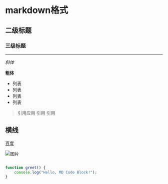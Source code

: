 # markdown格式
## 二级标题
### 三级标题

--- 

*斜体*   

**粗体**

- 列表
- 列表
- 列表
- 列表

> 引用应用
>  引用
>   引用

横线
--- 

[百度](http://www.baidu.com)

![图片]([https://b0.bdstatic.com/c407d94023fbf1694cede49f3893320a.jpg@h_1280](https://gips0.baidu.com/it/u=838505001,1009740821&fm=3028&app=3028&f=PNG&fmt=auto&q=100&size=f254_80))

``` javascript

function greet() {
    console.log("Hello, MD Code Block!");
}

 ```
